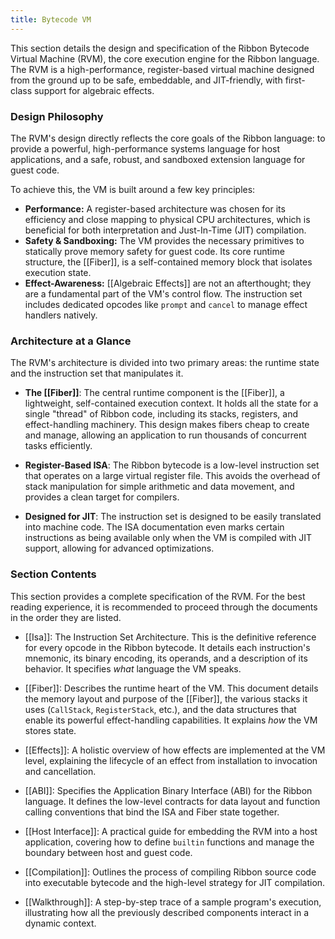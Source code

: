 ```yaml
---
title: Bytecode VM
---
```


This section details the design and specification of the Ribbon Bytecode Virtual Machine (RVM), the core execution engine for the Ribbon language. The RVM is a high-performance, register-based virtual machine designed from the ground up to be safe, embeddable, and JIT-friendly, with first-class support for algebraic effects.

### Design Philosophy

The RVM's design directly reflects the core goals of the Ribbon language: to provide a powerful, high-performance systems language for host applications, and a safe, robust, and sandboxed extension language for guest code.

To achieve this, the VM is built around a few key principles:

* **Performance:** A register-based architecture was chosen for its efficiency and close mapping to physical CPU architectures, which is beneficial for both interpretation and Just-In-Time (JIT) compilation.
* **Safety & Sandboxing:** The VM provides the necessary primitives to statically prove memory safety for guest code. Its core runtime structure, the [[Fiber]], is a self-contained memory block that isolates execution state.
* **Effect-Awareness:** [[Algebraic Effects]] are not an afterthought; they are a fundamental part of the VM's control flow. The instruction set includes dedicated opcodes like `prompt` and `cancel` to manage effect handlers natively.

### Architecture at a Glance

The RVM's architecture is divided into two primary areas: the runtime state and the instruction set that manipulates it.

* **The [[Fiber]]**: The central runtime component is the [[Fiber]], a lightweight, self-contained execution context. It holds all the state for a single "thread" of Ribbon code, including its stacks, registers, and effect-handling machinery. This design makes fibers cheap to create and manage, allowing an application to run thousands of concurrent tasks efficiently.

* **Register-Based ISA**: The Ribbon bytecode is a low-level instruction set that operates on a large virtual register file. This avoids the overhead of stack manipulation for simple arithmetic and data movement, and provides a clean target for compilers.

* **Designed for JIT**: The instruction set is designed to be easily translated into machine code. The ISA documentation even marks certain instructions as being available only when the VM is compiled with JIT support, allowing for advanced optimizations.

### Section Contents

This section provides a complete specification of the RVM. For the best reading experience, it is recommended to proceed through the documents in the order they are listed.

* [[Isa]]: The Instruction Set Architecture. This is the definitive reference for every opcode in the Ribbon bytecode. It details each instruction's mnemonic, its binary encoding, its operands, and a description of its behavior. It specifies *what* language the VM speaks.

* [[Fiber]]: Describes the runtime heart of the VM. This document details the memory layout and purpose of the [[Fiber]], the various stacks it uses (`CallStack`, `RegisterStack`, etc.), and the data structures that enable its powerful effect-handling capabilities. It explains *how* the VM stores state.

* [[Effects]]: A holistic overview of how effects are implemented at the VM level, explaining the lifecycle of an effect from installation to invocation and cancellation.

* [[ABI]]: Specifies the Application Binary Interface (ABI) for the Ribbon language. It defines the low-level contracts for data layout and function calling conventions that bind the ISA and Fiber state together.

* [[Host Interface]]: A practical guide for embedding the RVM into a host application, covering how to define `builtin` functions and manage the boundary between host and guest code.

* [[Compilation]]: Outlines the process of compiling Ribbon source code into executable bytecode and the high-level strategy for JIT compilation.

* [[Walkthrough]]: A step-by-step trace of a sample program's execution, illustrating how all the previously described components interact in a dynamic context.
